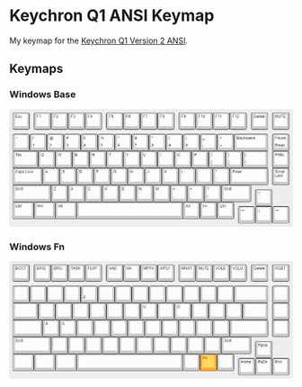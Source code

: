 # Keychron Q1 ANSI Keymap

My keymap for the [Keychron Q1 Version 2 ANSI](https://www.keychron.com/products/keychron-q1).


## Keymaps

### Windows Base

![](../assets/q1v2-layer2.jpg)

### Windows Fn

![](../assets/q1v2-layer3.jpg)